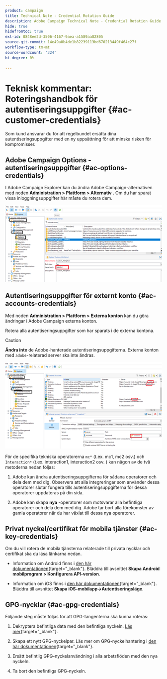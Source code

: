 ```yaml
---
product: campaign
title: Technical Note - Credential Rotation Guide
description: Adobe Campaign Technical Note - Credential Rotation Guide
hide: true
hidefromtoc: true
exl-id: 0848ee2d-3506-4167-9aea-a1589aa82805
source-git-commit: 14e49a0b4de1b82239113bd670213449f464c27f
workflow-type: tm+mt
source-wordcount: '324'
ht-degree: 0%

---
```


# Teknisk kommentar: Roteringshandbok för autentiseringsuppgifter {#ac-customer-credentials}

Som kund ansvarar du för att regelbundet ersätta dina autentiseringsuppgifter med en ny uppsättning för att minska risken för kompromisser.

## Adobe Campaign Options - autentiseringsuppgifter {#ac-options-credentials}

I Adobe Campaign Explorer kan du ändra Adobe Campaign-alternativen med noden **Administration > Plattform > Alternativ** . Om du har sparat vissa inloggningsuppgifter här måste du rotera dem.

![](assets/technote-2.png)

## Autentiseringsuppgifter för externt konto {#ac-accounts-credentials}

Med noden **Administration > Plattform > Externa konton** kan du göra ändringar i Adobe Campaign externa konton.

Rotera alla autentiseringsuppgifter som har sparats i de externa kontona.

>[!CAUTION]
>
>**Ändra inte** de Adobe-hanterade autentiseringsuppgifterna. Externa konton med `adobe`-relaterad server ska inte ändras.

![](assets/technote-1.png)

För de specifika tekniska operatorerna `mc*` (t.ex. mc1, mc2 osv.) och `Interaction*` (t.ex. interaction1, interaction2 osv. ) kan någon av de två metoderna nedan följas:

1. Adobe kan ändra autentiseringsuppgifterna för sådana operatorer och dela dem med dig. Observera att alla integreringar som använder dessa operatorer slutar fungera tills autentiseringsuppgifterna för dessa operatorer uppdateras på din sida.

1. Adobe kan skapa **nya** -operatorer som motsvarar alla befintliga operatorer och dela dem med dig. Adobe tar bort alla förekomster av gamla operatorer när du har växlat till dessa nya operatorer.


## Privat nyckel/certifikat för mobila tjänster  {#ac-key-credentials}

Om du vill rotera de mobila tjänsterna relaterade till privata nycklar och certifikat ska du läsa länkarna nedan.

* Information om Android finns i [den här dokumentationen](https://experienceleague.adobe.com/sv/docs/campaign-classic/using/sending-messages/sending-push-notifications/configure-the-mobile-app/configuring-the-mobile-application-android){target="_blank"}.
Bläddra till avsnittet **Skapa Android mobilprogram > Konfigurera API-version**.

* Information om iOS finns i [den här dokumentationen](https://experienceleague.adobe.com/sv/docs/campaign-classic/using/sending-messages/sending-push-notifications/configure-the-mobile-app/configuring-the-mobile-application){target="_blank"}.
Bläddra till avsnittet **Skapa iOS-mobilapp->Autentiseringsläge**.

## GPG-nycklar {#ac-gpg-credentials}

Följande steg måste följas för att GPG-tangenterna ska kunna roteras:

1. Dekryptera befintliga data med den befintliga nyckeln. [Läs mer](https://experienceleague.adobe.com/sv/docs/control-panel/using/instances-settings/gpg-keys-management#decrypting-data){target="_blank"}.

1. Skapa ett nytt GPG-nyckelpar. Läs mer om GPG-nyckelhantering i [den här dokumentationen](https://experienceleague.adobe.com/sv/docs/control-panel/using/instances-settings/gpg-keys-management#decrypting-data){target="_blank"}.

1. Ersätt befintlig GPG-nyckelanvändning i alla arbetsflöden med den nya nyckeln.

1. Ta bort den befintliga GPG-nyckeln.
